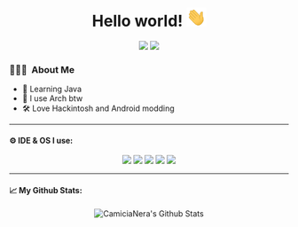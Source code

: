 <!-- Header -->
<h1 align="center">Hello world! <img src="https://github.com/CamiciaNera/camicianera/blob/main/assets/hi.gif" width="35px" /> </h1>
<p align="center">
  <img src="https://img.shields.io/badge/CamiciaNera%232148-%237289DA.svg?&style=for-the-badge&logo=discord&logoColor=white%22" /> 
  <img src="https://img.shields.io/badge/@realcamicia-%232CA5E0.svg?&style=for-the-badge&logo=telegram&logoColor=white" />
</p>

### 🧑🏻‍💻 &nbsp;About Me
- 📖 Learning Java
- 🐧 I use Arch btw
- 🛠️ Love Hackintosh and Android modding

---

#### ⚙️ IDE & OS I use:
<p align="center">
  <img src="https://img.shields.io/badge/Visual%20Studio%20Code-%23007396.svg?&style=for-the-badge&logo=visualstudio&logoColor=white" />
  <img src="https://img.shields.io/badge/intellij_idea%20-%23007396.svg?&style=for-the-badge&logo=intellij-idea&logoColor=white" />
  <img src="https://img.shields.io/badge/Arch%20Linux-%234285F4.svg?&style=for-the-badge&logo=linux&logoColor=white" />
  <img src="https://img.shields.io/badge/macOS%20-%23343739.svg?&style=for-the-badge&logo=apple&logoColor=white" />
  <img src="https://img.shields.io/badge/Windows-%234285F4.svg?&style=for-the-badge&logo=windows&logoColor=white" />
</p>

---

#### 📈 My Github Stats:
<div align="center">
  <img src="https://github-readme-stats.vercel.app/api?username=CamiciaNera&include_all_commits=true&count_private=true&show_icons=true&line_height=20&title_color=7A7ADB&icon_color=2234AE&text_color=D3D3D3&bg_color=0,000000,130F40" alt="CamiciaNera's Github Stats">
</div>
